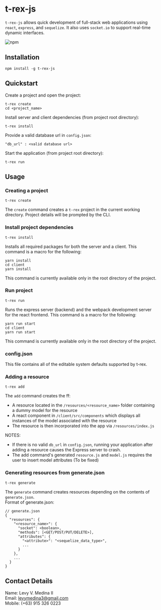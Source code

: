 # t-rex-js
```t-rex-js``` allows quick development of full-stack web applications using ```react```, ```express```, and ```sequelize```. It also uses ```socket.io``` to support real-time dynamic interfaces.

![npm](https://img.shields.io/npm/v/npm.svg?style=flat-square)

## Installation
```
npm install -g t-rex-js
```
## Quickstart
Create a project and open the project:
```
t-rex create
cd <project_name>
```
Install server and client dependencies (from project root directory):
```
t-rex install
```
Provide a valid database url in `config.json`:
```
"db_url" : <valid database url>
```
Start the application (from project root directory):
```
t-rex run
```
## Usage
### Creating a project
```
t-rex create
```
The `create` command creates a `t-rex` project in the current working directory. Project details will be prompted by the CLI.

### Install project dependencies
```
t-rex install
```
Installs all required packages for both the server and a client. This command is a macro for the following:
```
yarn install
cd client
yarn install
```
This command is currently available only in the root directory of the project.

### Run project
```
t-rex run
```
Runs the express server (backend) and the webpack development server for the react frontend. This command is a macro for the following:
```
yarn run start
cd client
yarn run start
```
This command is currently available only in the root directory of the project.

### config.json
This file contains all of the editable system defaults supported by t-rex.

### Adding a resource
```
t-rex add
```
The `add` command creates the ff:
- A resource located in the `/resources/<resource_name>` folder containing a dummy model for the resource
- A react component in `/client/src/components` which displays all instances of the model associated with the resource  
- The resource is then incorporated into the app via `/resources/index.js`
  
NOTES:  
- If there is no valid `db_url` in `config.json`, running your application after adding a resource causes the Express server to crash.
- The add command's generated `resource.js` and `model.js` requires the user to insert model attributes (To be fixed)

### Generating resources from generate.json
```
t-rex generate
```
The `generate` command creates resources depending on the contents of `generate.json`.  
Format of generate.json:
```
// generate.json
{
  "resources": {
    "<resource_name>": {
      "socket": <boolean>,
      "methods": [<GET/POST/PUT/DELETE>],
      "attributes": {
        "<attribute>": "<sequelize_data_type>",
        ...
      }
    },
    ...
  }
}
```

## Contact Details
Name: Levy V. Medina II  
Email: levymedina3@gmail.com  
Mobile: (+63) 915 326 0223

